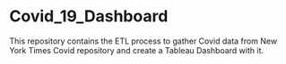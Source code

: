 # Covid_19_Dashboard
This repository contains the ETL process to gather Covid data from New York Times Covid repository and create a Tableau Dashboard with it.
